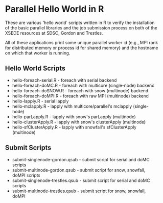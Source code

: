Parallel Hello World in R
=========================
These are various 'hello world' scripts written in R to verify the installation
of the basic parallel libraries and the job submission process on both of the
XSEDE resources at SDSC, Gordon and Trestles.

All of these applications print some unique parallel worker id (e.g., MPI rank
for distributed memory or process id for shared memory) and the hostname on 
which that worker is running.

Hello World Scripts
-------------------
* hello-foreach-serial.R - foreach with serial backend
* hello-foreach-doMC.R - foreach with multicore (single-node) backend
* hello-foreach-doSNOW.R - foreach with snow (multinode) backend
* hello-foreach-doMPI.R - foreach with raw MPI (multinode) backend
* hello-lapply.R - serial lapply
* hello-mclapply.R - lapply with multicore/parallel's mclapply (single-node)
* hello-parLapply.R - lapply with snow's parLapply (multinode)
* hello-clusterApply.R - lapply with snow's clusterApply (multinode)
* hello-sfClusterApply.R  - lapply with snowfall's sfClusterApply (multinode)

Submit Scripts
--------------
* submit-singlenode-gordon.qsub - submit script for serial and doMC scripts
* submit-multinode-gordon.qsub - submit script for snow, snowfall, doMPI scripts
* submit-singlenode-trestles.qsub - submit script for serial and doMC scripts
* submit-multinode-trestles.qsub - submit script for snow, snowfall, doMPI
